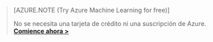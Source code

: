 >[AZURE.NOTE (Try Azure Machine Learning for free)]
>
>No se necesita una tarjeta de crédito ni una suscripción de Azure. <a href="https://studio.azureml.net/Home" target="_blank">**Comience ahora >**</a>

<!---HONumber=July15_HO2-->